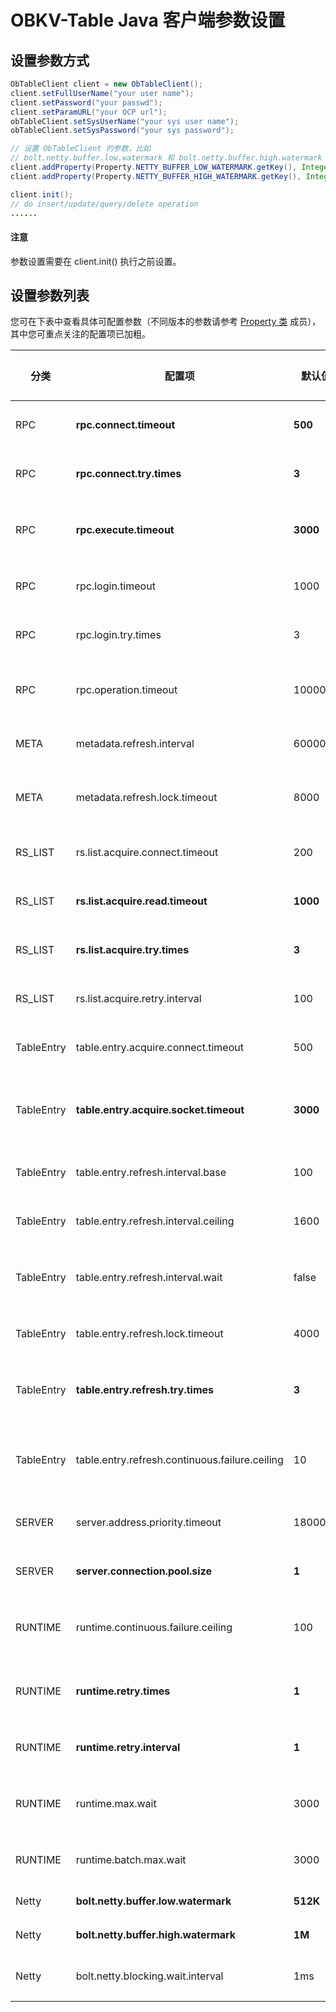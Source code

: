 # OBKV-Table Java 客户端参数设置

## 设置参数方式

```java
ObTableClient client = new ObTableClient();
client.setFullUserName("your user name");
client.setPassword("your passwd"); 
client.setParamURL("your OCP url");
obTableClient.setSysUserName("your sys user name");
obTableClient.setSysPassword("your sys password");

// 设置 ObTableClient 的参数，比如
// bolt.netty.buffer.low.watermark 和 bolt.netty.buffer.high.watermark 设置为 64K 和 128K
client.addProperty(Property.NETTY_BUFFER_LOW_WATERMARK.getKey(), Integer.toString(64*1024));
client.addProperty(Property.NETTY_BUFFER_HIGH_WATERMARK.getKey(), Integer.toString(128*1024));

client.init();
// do insert/update/query/delete operation
......
```

<main id="notice" type='notice'>
  <h4>注意</h4>
  <p>参数设置需要在 client.init() 执行之前设置。</p>
</main>

## 设置参数列表

您可在下表中查看具体可配置参数（不同版本的参数请参考 [Property 类](https://github.com/oceanbase/obkv-table-client-java/blob/master/src/main/java/com/alipay/oceanbase/rpc/property/Property.java) 成员），其中您可重点关注的配置项已加粗。

| **分类** | **配置项**    | **默认值**  | **描述**   | **客户端版本** |
|----------|---------------|-------------|------------|----------------|
| RPC        | **rpc.connect.timeout**                        | **500**  | **建立 RPC 连接的超时时间**                 | 1.0.0 |
| RPC        | **rpc.connect.try.times**                      | **3**    | **建立 RPC 连接的尝试次数**                 | 1.0.0 |
| RPC        | **rpc.execute.timeout**                        | **3000** | **执行 RPC 请求的 socket 超时时间**         | 1.0.0 |
| RPC        | rpc.login.timeout                              | 1000     | 请求 RPC 登录的超时时间                      | 1.0.0 |
| RPC        | rpc.login.try.times                            | 3        | 请求 RPC 登录的尝试次数                      | 1.0.0 |
| RPC        | rpc.operation.timeout                          | 10000    | OceanBase 内部执行 RPC 请求的超时时间        | 1.0.0 |
| META       | metadata.refresh.interval                      | 60000    | 刷新 METADATA 的时间间隔                     | 1.0.0 |
| META       | metadata.refresh.lock.timeout                  | 8000     | 刷新 METADATA 的锁超时时间                   | 1.0.0 |
| RS_LIST    | rs.list.acquire.connect.timeout                | 200      | 获取 RS 列表的建连的超时时间                  | 1.0.0 |
| RS_LIST    | **rs.list.acquire.read.timeout**               | **1000** | **获取 RS 列表的读取的超时时间**            | 1.0.0 |
| RS_LIST    | **rs.list.acquire.try.times**                  | **3**    | **获取 RS 列表的尝试次数**                  | 1.0.0 |
| RS_LIST    | rs.list.acquire.retry.interval                 | 100      | 每次尝试获取 RS 列表的时间间隔                | 1.0.0 |
| TableEntry | table.entry.acquire.connect.timeout            | 500      | 刷新 TABLE 地址的建连超时时间                | 1.0.0 |
| TableEntry | **table.entry.acquire.socket.timeout**         | **3000** | **刷新 TABLE 地址的 SOCKET 超时时间**       | 1.0.0 |
| TableEntry | table.entry.refresh.interval.base              | 100      | 刷新 TABLE 地址的基础时间间隔                 | 1.0.0 |
| TableEntry | table.entry.refresh.interval.ceiling           | 1600     | 刷新 TABLE 地址的最大时间间隔                 | 1.0.0 |
| TableEntry | table.entry.refresh.interval.wait              | false    | 刷新 TABLE 地址时是否等待间隔时间             | 1.0.0 |
| TableEntry | table.entry.refresh.lock.timeout               | 4000     | 刷新 TABLE 地址的锁超时时间                   | 1.0.0 |
| TableEntry | **table.entry.refresh.try.times**              | **3**    | **刷新 TABLE 地址的尝试次数**                | 1.0.0 |
| TableEntry | table.entry.refresh.continuous.failure.ceiling | 10       | 连续刷新 TABLE 地址的失败上限，会刷新 METADATA | 1.0.0 |
| SERVER     | server.address.priority.timeout                | 1800000  | SERVER 地址优先级的失效时间                   | 1.0.0 |
| SERVER     | **server.connection.pool.size**                | **1**    | **单个 SERVER 的最大连接数**                 | 1.2.4 |
| RUNTIME    | runtime.continuous.failure.ceiling             | 100      | 连续运行失败上限，会刷新 TABLE 的地址          | 1.0.0 |
| RUNTIME    | **runtime.retry.times**                        | **1**    | **运行过程中遇到可重试错误时的重试次数**     | 1.0.0 |
| RUNTIME    | **runtime.retry.interval**                     | **1**    | **运行出错时重试的时间间隔**                 | 1.0.0 |
| RUNTIME    | runtime.max.wait                               | 3000     | 单次执行超时时间会在超时时间内重试             | 1.0.0 |
| RUNTIME    | runtime.batch.max.wait                         | 3000     | 批量执行请求的超时时间                        | 1.0.0 |
| Netty      | **bolt.netty.buffer.low.watermark**            | **512K** | **netty 写缓存的低水位**                     | 1.2.5 |
| Netty      | **bolt.netty.buffer.high.watermark**           | **1M**   | **netty 写缓存的高水位**                     | 1.2.5 |
| Netty      | bolt.netty.blocking.wait.interval              | 1ms      | netty 写缓存满后等待时间                      | 1.2.5 |
